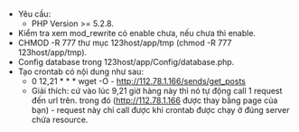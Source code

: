 - Yêu cầu:
	+ PHP Version >=  5.2.8.
- Kiểm tra xem mod_rewrite có enable chưa, nếu chưa thì enable.
- CHMOD -R 777 thư mục 123host/app/tmp (chmod -R 777 123host/app/tmp).
- Config database trong 123host/app/Config/database.php.
- Tạo crontab có nội dung như sau:
	+ 0 12,21 * * * wget -O - http://112.78.1.166/sends/get_posts
	+ Giải thích: cứ vào lúc 9,21 giờ hàng này thì nó tự động call 1 request đến url trên.
			trong đó (http://112.78.1.166 được thay bằng page của bạn)
			- request này chỉ call được khi crontab được chạy ở đúng server chứa resource.







